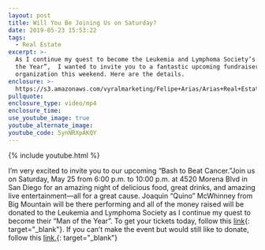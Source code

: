 ```yaml
---
layout: post
title: Will You Be Joining Us on Saturday?
date: 2019-05-23 15:53:22
tags:
  - Real Estate
excerpt: >-
  As I continue my quest to become the Leukemia and Lymphoma Society’s “Man of
  the Year”,  I wanted to invite you to a fantastic upcoming fundraiser for the
  organization this weekend. Here are the details.
enclosure: >-
  https://s3.amazonaws.com/vyralmarketing/Felipe+Arias/Arias+Real+Estate+_+You're+Invited.mp4
pullquote:
enclosure_type: video/mp4
enclosure_time:
use_youtube_image: true
youtube_alternate_image:
youtube_code: 5ynNRXpAKQY
---
```


{% include youtube.html %}

I’m very excited to invite you to our upcoming “Bash to Beat Cancer.”Join us on Saturday, May 25 from 6:00 p.m. to 10:00 p.m. at 4520 Morena Blvd in San Diego for an amazing night of delicious food, great drinks, and amazing live entertainment—all for a great cause. Joaquin “Quino” McWhinney from Big Mountain will be there performing and all of the money raised will be donated to the Leukemia and Lymphoma Society as I continue my quest to become their “Man of the Year”. To get your tickets today, follow this [link](https://pages.mwoy.org/sd/sd19/shoppingCart?fundraiserPageURL=https%3A%2F%2Fpages.mwoy.org%2Fsd%2Fsd19%2Ffarias&amp;fbclid=IwAR1Dlb0iUB-k7edHf_hGjjgv2A1_A5GdGR9gRWnQlJ9F_B7L7e4tVDY0RYU){: target="_blank"}. If you can’t make the event but would still like to donate, follow this [link.](https://pages.mwoy.org/sd/sd19/farias){: target="_blank"}&nbsp;